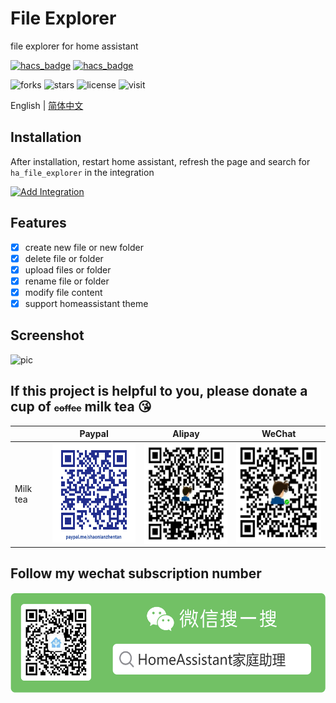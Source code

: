 # File Explorer

file explorer for home assistant

[![hacs_badge](https://img.shields.io/badge/Home-Assistant-%23049cdb)](https://www.home-assistant.io/)
[![hacs_badge](https://img.shields.io/badge/HACS-Custom-41BDF5.svg)](https://github.com/hacs/integration)

![forks](https://img.shields.io/github/forks/shaonianzhentan/ha_file_explorer)
![stars](https://img.shields.io/github/stars/shaonianzhentan/ha_file_explorer)
![license](https://img.shields.io/github/license/shaonianzhentan/ha_file_explorer)
![visit](https://visitor-badge.laobi.icu/badge?page_id=shaonianzhentan.ha_file_explorer&left_text=visit)

English | [简体中文](README.zh.md)

## Installation

After installation, restart home assistant, refresh the page and search for `ha_file_explorer` in the integration

[![Add Integration](https://my.home-assistant.io/badges/config_flow_start.svg)](https://my.home-assistant.io/redirect/config_flow_start?domain=ha_file_explorer)

## Features

- [x] create new file or new folder
- [x] delete file or folder
- [x] upload files or folder
- [x] rename file or folder
- [x] modify file content
- [x] support homeassistant theme

## Screenshot

![pic](https://cdn.jsdelivr.net/gh/shaonianzhentan/image@main/ha_file_explorer/ha_file_explorer.png)

## If this project is helpful to you, please donate a cup of <del style="font-size: 14px;">coffee</del> milk tea 😘
| |Paypal|Alipay|WeChat|
|---|---|---|---|
Milk tea | <a href="https://paypal.me/shaonianzhentan"><img src="https://raw.githubusercontent.com/shaonianzhentan/image/main/picture/paypal.me.png" height="160" alt="https://paypal.me/shaonianzhentan" title="https://paypal.me/shaonianzhentan"></a> | <img src="https://github.com/shaonianzhentan/image/raw/main/ha_wechat/pay_alipay.png" align="left" height="160" width="160" alt="Alipay" title="alipay"> | <img src="https://github.com/shaonianzhentan/image/raw/main/ha_wechat/pay_wechat.png" height="160" width="160" alt="WeChat Pay" title="WeChat">

## Follow my wechat subscription number
<img src="https://github.com/shaonianzhentan/image/raw/main/ha_wechat/wechat-channel.png" height="160" alt="HomeAssistant家庭助理" title="HomeAssistant家庭助理"> 